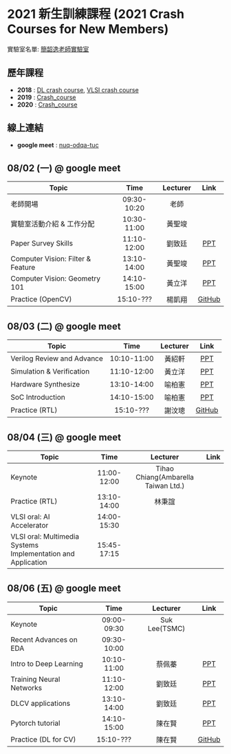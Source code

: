 # 2021 新生訓練課程 (2021 Crash Courses for New Members)
實驗室名單:
[簡韶逸老師實驗室](http://media.ee.ntu.edu.tw/)

## 歷年課程

+ **2018** : [DL crash course](./2018/2018_DL_Crash_Course.md), [VLSI crash course](./2018/2018_VLSI_Crash_Course.md)
+ **2019** : [Crash_course](./2019/README.md)
+ **2020** : [Crash_course](./2020/README.md)

## 線上連結
+ **google meet** : [nuq-odqa-tuc](https://meet.google.com/nuq-odqa-tuc)

## 08/02 (一) @ google meet
|Topic|Time|Lecturer|Link|
|---|:---:|:---:|:---:|
|老師開場|09:30-10:20|老師| |
|實驗室活動介紹 & 工作分配|10:30-11:00|黃聖竣| |
|Paper Survey Skills|11:10-12:00|劉致廷|[PPT](http://media.ee.ntu.edu.tw/crash_course/2021/paper_survey_skills_2021.pptx)|
|Computer Vision: Filter & Feature|13:10-14:00|黃聖竣|[PPT](http://media.ee.ntu.edu.tw/crash_course/2021/cv_filter_feature.pptx)|
|Computer Vision: Geometry 101|14:10-15:00|黃立洋|[PPT](http://media.ee.ntu.edu.tw/crash_course/2021/cv_geometry.pptx)|
|Practice (OpenCV)|15:10-???|楊凱翔|[GitHub](https://github.com/mediaic/Python_OpenCV_Lab)|

## 08/03 (二) @ google meet
|Topic|Time|Lecturer|Link|
|---|:---:|:---:|:---:|
|Verilog Review and Advance|10:10-11:00|黃紹軒|[PPT](http://media.ee.ntu.edu.tw/crash_course/2021/2021_hardware_basic.pptx)|
|Simulation & Verification|11:10-12:00|黃立洋|[PPT](http://media.ee.ntu.edu.tw/crash_course/2021/rtl_verification.pptx)|
|Hardware Synthesize|13:10-14:00|喻柏憲|[PPT](http://media.ee.ntu.edu.tw/crash_course/2021/Synthesis_2021.pptx)|
|SoC Introduction|14:10-15:00|喻柏憲|[PPT](http://media.ee.ntu.edu.tw/crash_course/2021/SOC_Introduction_2021.pptx)|
|Practice (RTL)|15:10-???|謝汶璁|[GitHub](https://github.com/mediaic/VLSI_Lab1)|



## 08/04 (三) @ google meet
|Topic|Time|Lecturer|Link|
|---|:---:|:---:|:---:|
|Keynote|11:00-12:00|Tihao Chiang(Ambarella Taiwan Ltd.)| |
|Practice (RTL)|13:10-14:00|林秉誼| |
|VLSI oral: AI Accelerator |14:00-15:30| | |
|VLSI oral: Multimedia Systems Implementation and Application |15:45-17:15| | |

## 08/06 (五) @ google meet
|Topic|Time|Lecturer|Link|
|---|:---:|:---:|:---:|
|Keynote|09:00-09:30|Suk Lee(TSMC)| |
|Recent Advances on EDA|09:30-10:00| | |
|Intro to Deep Learning|10:10-11:00|蔡佩蓁|[PPT](http://media.ee.ntu.edu.tw/crash_course/2021/2021_Intro_DL.pptx)|
|Training Neural Networks|11:10-12:00|劉致廷|[PPT](http://media.ee.ntu.edu.tw/crash_course/2021/training_tips.pptx)|
|DLCV applications|13:10-14:00|劉致廷|[PPT](http://media.ee.ntu.edu.tw/crash_course/2021/DLCV.pptx)|
|Pytorch tutorial|14:10-15:00|陳在賢|[PPT](http://media.ee.ntu.edu.tw/crash_course/2021/PyTorch_Tutorial.pptx)|
|Practice (DL for CV)|15:10-???|陳在賢|[GitHub](https://github.com/mediaic/DL_Practice)|

